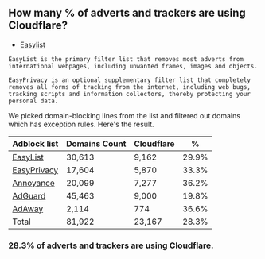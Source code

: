 ## How many % of adverts and trackers are using Cloudflare?


- [Easylist](https://web.archive.org/web/20210516110248/https://easylist.to/)
```
EasyList is the primary filter list that removes most adverts from international webpages, including unwanted frames, images and objects.

EasyPrivacy is an optional supplementary filter list that completely removes all forms of tracking from the internet, including web bugs, tracking scripts and information collectors, thereby protecting your personal data.
```


We picked domain-blocking lines from the list and filtered out domains which has exception rules.
Here's the result.


| Adblock list | Domains Count | Cloudflare | % |
| --- | --- | --- | --- |
| [EasyList](https://easylist.to/easylist/easylist.txt) | 30,613 | 9,162 | 29.9% |
| [EasyPrivacy](https://easylist.to/easylist/easyprivacy.txt) | 17,604 | 5,870 | 33.3% |
| [Annoyance](https://secure.fanboy.co.nz/fanboy-annoyance.txt) | 20,099 | 7,277 | 36.2% |
| [AdGuard](https://adguardteam.github.io/AdGuardSDNSFilter/Filters/filter.txt) | 45,463 | 9,000 | 19.8% |
| [AdAway](https://raw.githubusercontent.com/AdAway/adaway.github.io/master/hosts.txt) | 2,114 | 774 | 36.6% |
| Total | 81,922 | 23,167 | 28.3% |


### 28.3% of adverts and trackers are using Cloudflare.